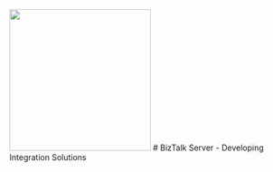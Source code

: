 <img src="http://microservicebus.blob.core.windows.net/img/btslogo_small.png" style="width:250px"/>
# BizTalk Server - Developing Integration Solutions
